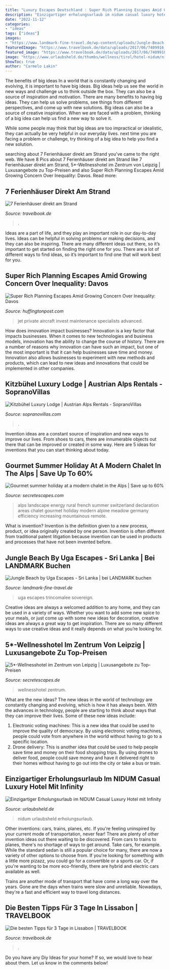 ```yaml
---
title: "Luxury Escapes Deutschland : Super Rich Planning Escapes Amid Growing Concern Over Inequality: Davos"
description: "Einzigartiger erholungsurlaub im nidum casual luxury hotel mit infinity"
date: "2022-11-12"
categories:
- "ideas"
tags: ["ideas"]
images:
- "https://www.landmark-fine-travel.de/wp-content/uploads/Jungle-Beach-by-Uga-Escapes-Jungle-Cluster-2.jpg"
featuredImage: "https://www.travelbook.de/data/uploads/2017/06/7409916_eaf70f055c.jpg"
featured_image: "https://www.travelbook.de/data/uploads/2017/06/7409916_eaf70f055c.jpg"
image: "https://www.urlaubsheld.de/thumbs/wellness/tirol/hotel-nidum/nidum_6-640x459.jpg"
ShowToc: true
author: "Carmelo Lakin"
---
```



The benefits of big ideas
In a world that is constantly changing and evolving, it is important to have big ideas. Big ideas help us see the world in new ways and challenge us to think outside the box. They can also be a source of inspiration and motivation.
There are many benefits to having big ideas. They can help us solve problems, see things from different perspectives, and come up with new solutions. Big ideas can also be a source of creative inspiration. When we are faced with a problem, thinking of a big idea can help us find a new way to solve it.

While some people may think that big ideas are too impractical or idealistic, they can actually be very helpful in our everyday lives. next time you are facing a problem or challenge, try thinking of a big idea to help you find a new solution.

	

		
searching about 7 Ferienhäuser direkt am Strand you've came to the right web. We have 8 Pics about 7 Ferienhäuser direkt am Strand like 7 Ferienhäuser direkt am Strand, 5*-Wellnesshotel im Zentrum von Leipzig | Luxusangebote zu Top-Preisen and also Super Rich Planning Escapes Amid Growing Concern Over Inequality: Davos. Read more:
		
    
## 7 Ferienhäuser Direkt Am Strand

<img loading=lazy src="https://www.travelbook.de/data/uploads/2017/06/7409916_eaf70f055c.jpg" onerror="this.onerror=null;this.src='https://tse3.mm.bing.net/th?id=OIP.WnMjwkCpsnvZXmynIrKpTAHaE5&amp;pid=15.1';" alt="7 Ferienhäuser direkt am Strand">

_Source: travelbook.de_

>. 

	

Ideas are a part of life, and they play an important role in our day-to-day lives. Ideas can be helpful in solving problems or making decisions, and they can also be inspiring. There are many different ideas out there, so it’s important to get started on finding the right one for you. There are a lot of different ways to find ideas, so it’s important to find one that will work best for you.

    
## Super Rich Planning Escapes Amid Growing Concern Over Inequality: Davos

<img loading=lazy src="http://i.huffpost.com/gen/2535002/images/o-PRIVATE-JET-facebook.jpg" onerror="this.onerror=null;this.src='https://tse4.mm.bing.net/th?id=OIP.tJurMm_kZkA5jYDG38aLKAHaDt&amp;pid=15.1';" alt="Super Rich Planning Escapes Amid Growing Concern Over Inequality: Davos">

_Source: huffingtonpost.com_

>jet private aircraft invest maintenance specialists advanced. 

	

How does innovation impact businesses?
Innovation is a key factor that impacts businesses. When it comes to new technologies and business models, innovation has the ability to change the course of history. There are a number of reasons why innovation can have such an impact, but one of the most important is that it can help businesses save time and money. Innovation also allows businesses to experiment with new methods and products, which can lead to new ideas and innovations that could be implemented in other companies.

    
## Kitzbühel Luxury Lodge | Austrian Alps Rentals - SopranoVillas

<img loading=lazy src="https://www.sopranovillas.com/wp-content/uploads/2019/12/3322ad245b882027145d8fe4cf4d6f85.jpg" onerror="this.onerror=null;this.src='https://tse4.mm.bing.net/th?id=OIP.tzVrlp6o9sUz6sxJ_l3BxQHaE8&amp;pid=15.1';" alt="Kitzbühel Luxury Lodge | Austrian Alps Rentals - SopranoVillas">

_Source: sopranovillas.com_

>. 

	

Invention ideas are a constant source of inspiration and new ways to improve our lives. From shoes to cars, there are innumerable objects out there that can be improved or created in some way. Here are 5 ideas for inventions that you can start thinking about today.

    
## Gourmet Summer Holiday At A Modern Chalet In The Alps | Save Up To 60%

<img loading=lazy src="https://d1x3cbuht6sy0f.cloudfront.net/sales/42983/8051b810_f52d_4393_be14_817a1efe79d9.jpg" onerror="this.onerror=null;this.src='https://tse3.mm.bing.net/th?id=OIP.CiT2N6gCV8WATn-_nOTeFAHaFT&amp;pid=15.1';" alt="Gourmet summer holiday at a modern chalet in the Alps | Save up to 60%">

_Source: secretescapes.com_

>alps landscape energy rural french summer switzerland declaration areas chalet gourmet holiday modern alpine meadow germany efficiency increasing mountainous remote. 

	

What is invention?
Invention is the definition given to a new process, product, or idea originally created by one person. Invention is often different from traditional patent litigation because invention can be used in products and processes that have not been invented before.

    
## Jungle Beach By Uga Escapes - Sri Lanka | Bei LANDMARK Buchen

<img loading=lazy src="https://www.landmark-fine-travel.de/wp-content/uploads/Jungle-Beach-by-Uga-Escapes-Jungle-Cluster-2.jpg" onerror="this.onerror=null;this.src='https://tse3.mm.bing.net/th?id=OIP.YumN-Pv5y2ljxQeW7j0hjQHaEZ&amp;pid=15.1';" alt="Jungle Beach by Uga Escapes - Sri Lanka | bei LANDMARK buchen">

_Source: landmark-fine-travel.de_

>uga escapes trincomalee sovereign. 

	

Creative ideas are always a welcomed addition to any home, and they can be used in a variety of ways. Whether you want to add some new spice to your meals, or just come up with some new ideas for decoration, creative ideas are always a great way to get inspiration. There are so many different ways to use creative ideas and it really depends on what you’re looking for.

    
## 5*-Wellnesshotel Im Zentrum Von Leipzig | Luxusangebote Zu Top-Preisen

<img loading=lazy src="https://secretescapes-web.imgix.net/sales/38120/ddaa705e_3a96_4533_8159_79a7833e01ce.jpg?auto=format,compress" onerror="this.onerror=null;this.src='https://tse4.mm.bing.net/th?id=OIP.zWU00nF_CuuYI8L5GP6dYAHaFT&amp;pid=15.1';" alt="5*-Wellnesshotel im Zentrum von Leipzig | Luxusangebote zu Top-Preisen">

_Source: secretescapes.de_

>wellnesshotel zentrum. 

	

What are the new ideas?
The new ideas in the world of technology are constantly changing and evolving, which is how it has always been. With the advances in technology, people are starting to think about ways that they can improve their lives. Some of these new ideas include: 
1. Electronic voting machines: This is a new idea that could be used to improve the quality of democracy. By using electronic voting machines, people could vote from anywhere in the world without having to go to a specific location. 
2. Drone delivery: This is another idea that could be used to help people save time and money on their food shopping trips. By using drones to deliver food, people could save money and have it delivered right to their homes without having to go out into the city or take a bus or train. 

    
## Einzigartiger Erholungsurlaub Im NIDUM Casual Luxury Hotel Mit Infinity

<img loading=lazy src="https://www.urlaubsheld.de/thumbs/wellness/tirol/hotel-nidum/nidum_6-640x459.jpg" onerror="this.onerror=null;this.src='https://tse4.mm.bing.net/th?id=OIP.8yuCFBitjxSfnPF_l1vaCQHaFT&amp;pid=15.1';" alt="Einzigartiger Erholungsurlaub im NIDUM Casual Luxury Hotel mit Infinity">

_Source: urlaubsheld.de_

>nidum urlaubsheld erholungsurlaub. 

	

Other inventions: cars, trains, planes, etc.
If you're feeling uninspired by your current mode of transportation, never fear! There are plenty of other invention ideas out there waiting to be discovered. From cars to trains to planes, there's no shortage of ways to get around.
Take cars, for example. While the standard sedan is still a popular choice for many, there are now a variety of other options to choose from. If you're looking for something with a little more pizazz, you could go for a convertible or a sports car. Or, if you're wanting to be more eco-friendly, there are hybrid and electric cars available as well.

Trains are another mode of transport that have come a long way over the years. Gone are the days when trains were slow and unreliable. Nowadays, they're a fast and efficient way to travel long distances.

    
## Die Besten Tipps Für 3 Tage In Lissabon | TRAVELBOOK

<img loading=lazy src="https://www.travelbook.de/data/uploads/2017/06/gettyimages-162745191_1498473130.jpg" onerror="this.onerror=null;this.src='https://tse2.mm.bing.net/th?id=OIP.2vS5vDBThvm_-k4FLnL0ygHaE7&amp;pid=15.1';" alt="Die besten Tipps für 3 Tage in Lissabon | TRAVELBOOK">

_Source: travelbook.de_

>. 

	

Do you have any Diy Ideas for your home? If so, we would love to hear about them. Let us know in the comments below!

